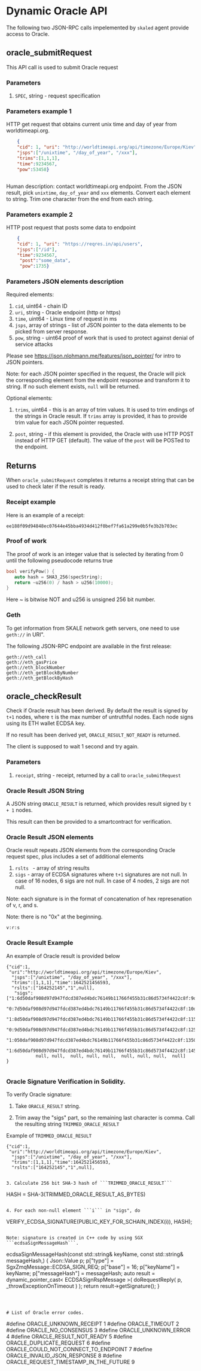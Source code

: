    # Dynamic Oracle API
   
The following two JSON-RPC calls impelemented by ```skaled``` agent provide access to Oracle.

## oracle_submitRequest

This API call is used to submit Oracle request

### Parameters

1. ```SPEC```, string - request specification

### Parameters example 1

HTTP get request that obtains current unix time and 
day of year from worldtimeapi.org.

```json
    {
    "cid": 1, "uri": "http://worldtimeapi.org/api/timezone/Europe/Kiev",
    "jsps":["/unixtime", "/day_of_year", "/xxx"],
    "trims":[1,1,1],
    "time":9234567,
    "pow":53458}



```

Human description: contact worldtimeapi.org endpoint. From the
JSON result, pick ```unixtime```, ```day_of_year``` and ```xxx```
elements. Convert each element to string. Trim one character
from the end from each string.

### Parameters example 2

HTTP post request that posts some data to endpoint

```json
    {
    "cid": 1, "uri": "https://reqres.in/api/users", 
    "jsps":["/id"],   
    "time":9234567, 
     "post":"some_data",
     "pow":1735}
```

### Parameters JSON elements description

Required elements:

1. ```cid```, uint64 - chain ID
2. ```uri```, string - Oracle endpoint (http or https)
3. ```time```, uint64 - Linux time of request in ms
4. ```jsps```, array of strings - list of JSON pointer to the data elements to be picked from server response.
5. ```pow```, string - uint64 proof of work that is used to protect against denial of service attacks 

Please see https://json.nlohmann.me/features/json_pointer/ for intro to
JSON pointers.

Note: for each JSON pointer specified in the request, the Oracle 
will pick the corresponding element from the endpoint response 
and transform it to string. If no such element exists, ```null``` will
be returned.

Optional elements:

1. ```trims```, uint64 - this is an array of trim values. 
It is used to trim endings of the strings in Oracle result.
If ```trims``` array is provided, it has to provide trim value for
each JSON pointer requested.


1. ```post```, string - if this element is provided, the 
Oracle with use HTTP POST instead of HTTP GET (default).
The value of the ```post``` will be POSTed to the endpoint.

## Returns

When ```oracle_submitRequest``` completes it returns a receipt string
that can be used to check later if the result is ready.

### Receipt example

Here is an example of a receipt:

```
ee188f09d94848ec07644e45bba4934d412f0bef7fa61a299e0b5fe3b2b703ec
```


### Proof of work

The proof of work is an integer value that is selected by
iterating from 0 until the following pseudocode returns true

```c++
bool verifyPow() {
   auto hash = SHA3_256(specString);
   return ~u256(0) / hash > u256(10000);
}
```

Here ~ is bitwise NOT and u256 is unsigned 256 bit number. 

### Geth 

To get information from SKALE network geth servers, one need to 
use ```geth://``` in URI".

The following JSON-RPC endpoint are available in the first release:

```
geth://eth_call
geth://eth_gasPrice
geth://eth_blockNumber
geth://eth_getBlockByNumber
geth://eth_getBlockByHash
```


## oracle_checkResult

Check if Oracle result has been derived. By default the result is signed
by ```t+1``` nodes, where ```t``` is the max number of untruthful nodes.
Each node signs using its ETH wallet ECDSA key.

If no result has been derived yet, ```ORACLE_RESULT_NOT_READY``` is returned.

The client is supposed to wait 1 second and try again.

### Parameters 


1. ```receipt```, string - receipt, returned by a call to ```oracle_submitRequest``` 


### Oracle Result JSON String

A JSON string ```ORACLE_RESULT``` is returned, which provides
result signed by ```t + 1``` nodes.

This result can then be provided to a smartcontract for verification.

### Oracle Result JSON elements

Oracle result repeats JSON elements from the corresponding
Oracle request spec, plus includes a set of additional elements

1. ```rslts ``` - array of string results
2. ```sigs``` - array of ECDSA signatures where ```t+1``` signatures are not null. In case of 16 nodes, 6 sigs are not null.
In case of 4 nodes, 2 sigs are not null.

Note: each signature is in the format of concatenation of hex represenation of  v, r, and s.

Note: there is no "0x" at the beginning.

```
v:r:s
```



### Oracle Result Example 

An example of Oracle result is provided below

```
{"cid":1,
 "uri":"http://worldtimeapi.org/api/timezone/Europe/Kiev",
  "jsps":["/unixtime", "/day_of_year", "/xxx"],
  "trims":[1,1,1],"time":1642521456593,
  "rslts":["164252145","1",null],
   "sigs":["1:6d50daf908d97d947fdcd387ed4bdc76149b11766f455b31c86d5734f4422c8f:9d50daf908d97d947fdcd387ed4bdc76149b11766f455b31c86d5734f4422c8f",
           "0:7d50daf908d97d947fdcd387ed4bdc76149b11766f455b31c86d5734f4422c8f:10d50daf908d97d947fdcd387ed4bdc76149b11766f455b31c86d5734f4422c8f",
           "1:8d50daf908d97d947fdcd387ed4bdc76149b11766f455b31c86d5734f4422c8f:1150daf908d97d947fdcd387ed4bdc76149b11766f455b31c86d5734f4422c8f",
           "0:9d50daf908d97d947fdcd387ed4bdc76149b11766f455b31c86d5734f4422c8f:1250daf908d97d947fdcd387ed4bdc76149b11766f455b31c86d5734f4422c8f",
           "1:050daf908d97d947fdcd387ed4bdc76149b11766f455b31c86d5734f4422c8f:1350daf908d97d947fdcd387ed4bdc76149b11766f455b31c86d5734f4422c8f",
           "1:6d50daf908d97d947fdcd387ed4bdc76149b11766f455b31c86d5734f4422c8f:1450daf908d97d947fdcd387ed4bdc76149b11766f455b31c86d5734f4422c8f",
           null, null,  null, null, null,  null, null, null,  null]
}
          
```

### Oracle Signature Verification in Solidity.

To verify Oracle signature:

1. Take ```ORACLE_RESULT``` string.

2. Trim away the "sigs" part, so the remaining last character is comma. Call the resulting string ```TRIMMED_ORACLE_RESULT```


Example of ```TRIMMED_ORACLE_RESULT```


```
{"cid":1,
 "uri":"http://worldtimeapi.org/api/timezone/Europe/Kiev",
  "jsps":["/unixtime", "/day_of_year", "/xxx"],
  "trims":[1,1,1],"time":1642521456593,
  "rslts":["164252145","1",null],


3. Calculate 256 bit SHA-3 hash of ```TRIMMED_ORACLE_RESULT```

```
HASH = SHA-3(TRIMMED_ORACLE_RESULT_AS_BYTES)
```

4. For each non-null element ```i``` in "sigs", do 

```
VERIFY_ECDSA_SIGNATURE(PUBLIC_KEY_FOR_SCHAIN_INDEX(i)), HASH);
```

Note: signature is created in C++ code by using SGX ```ecdsaSignMessageHash```.

```
ecdsaSignMessageHash(const std::string& keyName,
    const std::string& messageHash,) {
    Json::Value p;
    p["type"] = SgxZmqMessage::ECDSA_SIGN_REQ;
    p["base"] = 16;
    p["keyName"] = keyName;
    p["messageHash"] = messageHash;
    auto result = dynamic_pointer_cast< ECDSASignRspMessage >(
    doRequestReply( p, _throwExceptionOnTimeout ) );
    return result->getSignature();
}
```



# List of Oracle error codes.

`````
#define ORACLE_UNKNOWN_RECEIPT  1
#define ORACLE_TIMEOUT 2
#define ORACLE_NO_CONSENSUS  3
#define ORACLE_UNKNOWN_ERROR  4
#define ORACLE_RESULT_NOT_READY 5
#define ORACLE_DUPLICATE_REQUEST 6
#define ORACLE_COULD_NOT_CONNECT_TO_ENDPOINT 7
#define ORACLE_INVALID_JSON_RESPONSE 8
#define ORACLE_REQUEST_TIMESTAMP_IN_THE_FUTURE 9
```
